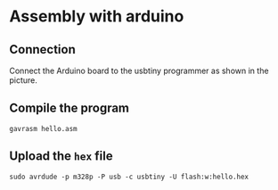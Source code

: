 # Assembly with arduino

## Connection

Connect the Arduino board to the usbtiny programmer as shown in the picture.


## Compile the program

`gavrasm hello.asm`

## Upload the `hex` file

`sudo avrdude -p m328p -P usb -c usbtiny -U flash:w:hello.hex`
